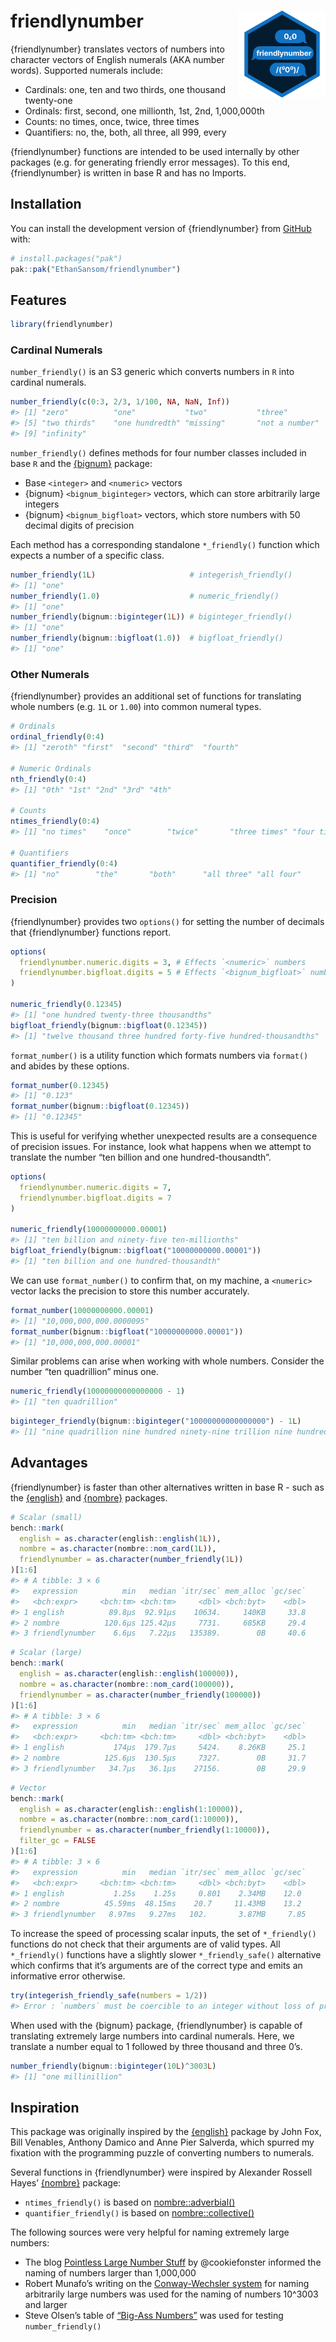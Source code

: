 
<!-- README.md is generated from README.Rmd. Please edit that file -->

# friendlynumber <img src="man/figures/logo.svg" align="right" height="139" alt="" />

<!-- badges: start -->
<!-- badges: end -->

{friendlynumber} translates vectors of numbers into character vectors of
English numerals (AKA number words). Supported numerals include:

- Cardinals: one, ten and two thirds, one thousand twenty-one
- Ordinals: first, second, one millionth, 1st, 2nd, 1,000,000th
- Counts: no times, once, twice, three times
- Quantifiers: no, the, both, all three, all 999, every

{friendlynumber} functions are intended to be used internally by other
packages (e.g. for generating friendly error messages). To this end,
{friendlynumber} is written in base R and has no Imports.

## Installation

You can install the development version of {friendlynumber} from
[GitHub](https://github.com/) with:

``` r
# install.packages("pak")
pak::pak("EthanSansom/friendlynumber")
```

## Features

``` r
library(friendlynumber)
```

### Cardinal Numerals

`number_friendly()` is an S3 generic which converts numbers in `R` into
cardinal numerals.

``` r
number_friendly(c(0:3, 2/3, 1/100, NA, NaN, Inf))
#> [1] "zero"          "one"           "two"           "three"        
#> [5] "two thirds"    "one hundredth" "missing"       "not a number" 
#> [9] "infinity"
```

`number_friendly()` defines methods for four number classes included in
base `R` and the [{bignum}](https://davidchall.github.io/bignum/)
package:

- Base `<integer>` and `<numeric>` vectors
- {bignum} `<bignum_biginteger>` vectors, which can store arbitrarily
  large integers
- {bignum} `<bignum_bigfloat>` vectors, which store numbers with 50
  decimal digits of precision

Each method has a corresponding standalone `*_friendly()` function which
expects a number of a specific class.

``` r
number_friendly(1L)                     # integerish_friendly()
#> [1] "one"
number_friendly(1.0)                    # numeric_friendly()
#> [1] "one"
number_friendly(bignum::biginteger(1L)) # biginteger_friendly()
#> [1] "one"
number_friendly(bignum::bigfloat(1.0))  # bigfloat_friendly()
#> [1] "one"
```

### Other Numerals

{friendlynumber} provides an additional set of functions for translating
whole numbers (e.g. `1L` or `1.00`) into common numeral types.

``` r
# Ordinals
ordinal_friendly(0:4)
#> [1] "zeroth" "first"  "second" "third"  "fourth"

# Numeric Ordinals
nth_friendly(0:4)
#> [1] "0th" "1st" "2nd" "3rd" "4th"

# Counts
ntimes_friendly(0:4)
#> [1] "no times"    "once"        "twice"       "three times" "four times"

# Quantifiers
quantifier_friendly(0:4)
#> [1] "no"        "the"       "both"      "all three" "all four"
```

### Precision

{friendlynumber} provides two `options()` for setting the number of
decimals that {friendlynumber} functions report.

``` r
options(
  friendlynumber.numeric.digits = 3, # Effects `<numeric>` numbers
  friendlynumber.bigfloat.digits = 5 # Effects `<bignum_bigfloat>` numbers
)

numeric_friendly(0.12345)
#> [1] "one hundred twenty-three thousandths"
bigfloat_friendly(bignum::bigfloat(0.12345))
#> [1] "twelve thousand three hundred forty-five hundred-thousandths"
```

`format_number()` is a utility function which formats numbers via
`format()` and abides by these options.

``` r
format_number(0.12345)
#> [1] "0.123"
format_number(bignum::bigfloat(0.12345))
#> [1] "0.12345"
```

This is useful for verifying whether unexpected results are a
consequence of precision issues. For instance, look what happens when we
attempt to translate the number “ten billion and one
hundred-thousandth”.

``` r
options(
  friendlynumber.numeric.digits = 7, 
  friendlynumber.bigfloat.digits = 7
)

numeric_friendly(10000000000.00001)
#> [1] "ten billion and ninety-five ten-millionths"
bigfloat_friendly(bignum::bigfloat("10000000000.00001"))
#> [1] "ten billion and one hundred-thousandth"
```

We can use `format_number()` to confirm that, on my machine, a
`<numeric>` vector lacks the precision to store this number accurately.

``` r
format_number(10000000000.00001)
#> [1] "10,000,000,000.0000095"
format_number(bignum::bigfloat("10000000000.00001"))
#> [1] "10,000,000,000.00001"
```

Similar problems can arise when working with whole numbers. Consider the
number “ten quadrillion” minus one.

``` r
numeric_friendly(10000000000000000 - 1)
#> [1] "ten quadrillion"
```

``` r
biginteger_friendly(bignum::biginteger("10000000000000000") - 1L)
#> [1] "nine quadrillion nine hundred ninety-nine trillion nine hundred ninety-nine billion nine hundred ninety-nine million nine hundred ninety-nine thousand nine hundred ninety-nine"
```

## Advantages

{friendlynumber} is faster than other alternatives written in base R -
such as the
[{english}](https://cran.r-project.org/web/packages/english/index.html)
and [{nombre}](https://nombre.rossellhayes.com/) packages.

``` r
# Scalar (small)
bench::mark(
  english = as.character(english::english(1L)),
  nombre = as.character(nombre::nom_card(1L)),
  friendlynumber = as.character(number_friendly(1L))
)[1:6]
#> # A tibble: 3 × 6
#>   expression          min   median `itr/sec` mem_alloc `gc/sec`
#>   <bch:expr>     <bch:tm> <bch:tm>     <dbl> <bch:byt>    <dbl>
#> 1 english          89.8µs  92.91µs    10634.     140KB     33.8
#> 2 nombre          120.6µs 125.42µs     7731.     685KB     29.4
#> 3 friendlynumber    6.6µs   7.22µs   135389.        0B     40.6
```

``` r
# Scalar (large)
bench::mark(
  english = as.character(english::english(100000)),
  nombre = as.character(nombre::nom_card(100000)),
  friendlynumber = as.character(number_friendly(100000))
)[1:6]
#> # A tibble: 3 × 6
#>   expression          min   median `itr/sec` mem_alloc `gc/sec`
#>   <bch:expr>     <bch:tm> <bch:tm>     <dbl> <bch:byt>    <dbl>
#> 1 english           174µs  179.7µs     5424.    8.26KB     25.1
#> 2 nombre          125.6µs  130.5µs     7327.        0B     31.7
#> 3 friendlynumber   34.7µs   36.1µs    27156.        0B     29.9
```

``` r
# Vector
bench::mark(
  english = as.character(english::english(1:10000)),
  nombre = as.character(nombre::nom_card(1:10000)),
  friendlynumber = as.character(number_friendly(1:10000)),
  filter_gc = FALSE
)[1:6]
#> # A tibble: 3 × 6
#>   expression          min   median `itr/sec` mem_alloc `gc/sec`
#>   <bch:expr>     <bch:tm> <bch:tm>     <dbl> <bch:byt>    <dbl>
#> 1 english           1.25s    1.25s     0.801    2.34MB    12.0 
#> 2 nombre          45.59ms  48.15ms    20.7     11.43MB    13.2 
#> 3 friendlynumber   8.97ms   9.27ms   102.       3.87MB     7.85
```

To increase the speed of processing scalar inputs, the set of
`*_friendly()` functions do not check that their arguments are of valid
types. All `*_friendly()` functions have a slightly slower
`*_friendly_safe()` alternative which confirms that it’s arguments are
of the correct type and emits an informative error otherwise.

``` r
try(integerish_friendly_safe(numbers = 1/2))
#> Error : `numbers` must be coercible to an integer without loss of precision.
```

When used with the {bignum} package, {friendlynumber} is capable of
translating extremely large numbers into cardinal numerals. Here, we
translate a number equal to 1 followed by three thousand and three 0’s.

``` r
number_friendly(bignum::biginteger(10L)^3003L)
#> [1] "one millinillion"
```

## Inspiration

This package was originally inspired by the
[{english}](https://cran.r-project.org/web/packages/english/index.html)
package by John Fox, Bill Venables, Anthony Damico and Anne Pier
Salverda, which spurred my fixation with the programming puzzle of
converting numbers to numerals.

Several functions in {friendlynumber} were inspired by Alexander Rossell
Hayes’ [{nombre}](https://nombre.rossellhayes.com/) package:

- `ntimes_friendly()` is based on
  [nombre::adverbial()](https://nombre.rossellhayes.com/reference/adverbial.html)
- `quantifier_friendly()` is based on
  [nombre::collective()](https://nombre.rossellhayes.com/reference/collective.html)

The following sources were very helpful for naming extremely large
numbers:

- The blog [Pointless Large Number
  Stuff](https://sites.google.com/site/pointlesslargenumberstuff/home/1/extendedillions1)
  by @cookiefonster informed the naming of numbers larger than 1,000,000
- Robert Munafo’s writing on the [Conway-Wechsler
  system](https://www.mrob.com/pub/math/largenum.html#conway-wechsler)
  for naming arbitrarily large numbers was used for the naming of
  numbers 10^3003 and larger
- Steve Olsen’s table of [“Big-Ass
  Numbers”](https://www.olsenhome.com/bignumbers/) was used for testing
  `number_friendly()`
